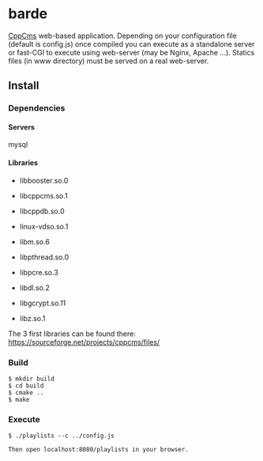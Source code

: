 # barde

[CppCms](http://cppcms.com) web-based application.
Depending on your configuration file (default is config.js) once compiled you can execute as a standalone server or fast-CGI to execute using web-server (may be Nginx, Apache ...).
Statics files (in www directory) must be served on a real web-server.

## Install
### Dependencies
#### Servers

mysql

#### Libraries

* libbooster.so.0
* libcppcms.so.1
* libcppdb.so.0

* linux-vdso.so.1
* libm.so.6
* libpthread.so.0
* libpcre.so.3
* libdl.so.2
* libgcrypt.so.11
* libz.so.1

The 3 first libraries can be found there:
https://sourceforge.net/projects/cppcms/files/

### Build

```
$ mkdir build
$ cd build
$ cmake ..
$ make
```

### Execute

```
$ ./playlists --c ../config.js

Then open localhost:8080/playlists in your browser.
```

